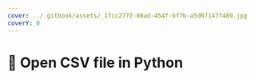 ```yaml
---
cover: ../.gitbook/assets/_1fcc2772-08ad-454f-bf7b-a5d67147f489.jpg
coverY: 0
---
```


# 🐍 Open CSV file in Python

